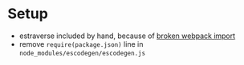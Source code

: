# Setup

* estraverse included by hand, because of [broken webpack import](https://github.com/estools/estraverse/issues/50 )
* remove `require(package.json)` line in `node_modules/escodegen/escodegen.js`


